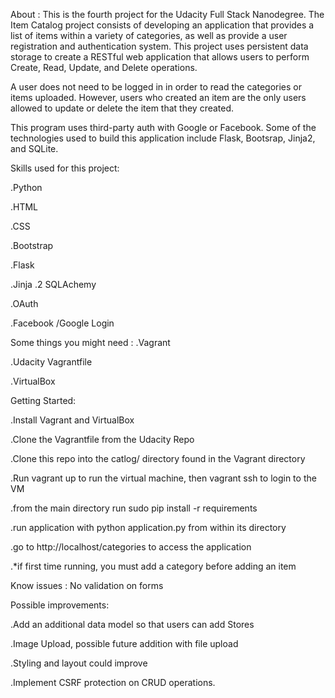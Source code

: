 
About
:
This is the fourth project for the Udacity Full Stack Nanodegree.
 The Item Catalog project consists of developing an application that provides a list of items within a variety of categories, as well as provide a user registration and authentication system. This project uses persistent data storage to create a RESTful web application that allows users to perform Create, Read, Update, and Delete operations.



A user does not need to be logged in in order to read the categories or items uploaded. However, 
users who created an item are the only users allowed to update or delete the item that they created.



This program uses third-party auth with Google or Facebook. Some of the technologies used to build this application include Flask, Bootsrap, Jinja2, and SQLite.



Skills used for this project:

.Python

.HTML

.CSS

.Bootstrap

.Flask

.Jinja
.2
SQLAchemy

.OAuth

.Facebook /Google Login


Some things you might need
:
.Vagrant

.Udacity Vagrantfile

.VirtualBox


Getting Started:

.Install Vagrant and VirtualBox

.Clone the Vagrantfile from the Udacity Repo

.Clone this repo into the catlog/ directory found in the Vagrant directory

.Run vagrant up to run the virtual machine, then vagrant ssh to login to the VM

.from the main directory run sudo pip install -r requirements

.run application with python application.py from within its directory

.go to http://localhost/categories to access the application

.*if first time running, you must add a category before adding an item



Know issues
:
No validation on forms



Possible improvements:

.Add an additional data model so that users can add Stores

.Image Upload, possible future addition with file upload

.Styling and layout could improve

.Implement CSRF protection on CRUD operations.